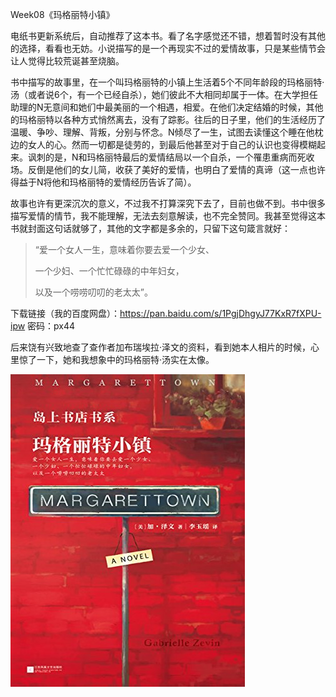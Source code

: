 Week08《玛格丽特小镇》

电纸书更新系统后，自动推荐了这本书。看了名字感觉还不错，想着暂时没有其他的选择，看看也无妨。小说描写的是一个再现实不过的爱情故事，只是某些情节会让人觉得比较荒诞甚至烧脑。

书中描写的故事里，在一个叫玛格丽特的小镇上生活着5个不同年龄段的玛格丽特·汤（或者说6个，有一个已经自杀），她们彼此不大相同却属于一体。在大学担任助理的N无意间和她们中最美丽的一个相遇，相爱。在他们决定结婚的时候，其他的玛格丽特以各种方式悄然离去，没有了踪影。往后的日子里，他们的生活经历了温暖、争吵、理解、背叛，分别与怀念。N倾尽了一生，试图去读懂这个睡在他枕边的女人的心。然而一切都是徒劳的，到最后他甚至对于自己的认识也变得模糊起来。讽刺的是，N和玛格丽特最后的爱情结局以一个自杀，一个罹患重病而死收场。反倒是他们的女儿简，收获了美好的爱情，也明白了爱情的真谛（这一点也许得益于N将他和玛格丽特的爱情经历告诉了简）。

故事也许有更深沉次的意义，不过我不打算深究下去了，目前也做不到。书中很多描写爱情的情节，我不能理解，无法去刻意解读，也不完全赞同。我甚至觉得这本书就封面这句话就够了，其他的文字都是多余的，只留下这句箴言就好：

> “爱一个女人一生，意味着你要去爱一个少女、
>
> 一个少妇、一个忙忙碌碌的中年妇女，
>
> 以及一个唠唠叨叨的老太太”。

下载链接（我的百度网盘）：https://pan.baidu.com/s/1PgjDhgyJ77KxR7fXPU-ipw 密码：px44

后来饶有兴致地查了查作者加布瑞埃拉·泽文的资料，看到她本人相片的时候，心里惊了一下，她和我想象中的玛格丽特·汤实在太像。

![511YV5ozToL](assets/511YV5ozToL.jpg) 